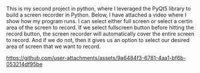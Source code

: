 This is my second project in python, where I leveraged the PyQt5 library to build a screen recorder in Python.
Below, I have attached a video where I show how my program runs. I can select either full screen or select a certin area of the screen to record. 
If we select fullscreen button before hitting the record button, the screen recorder will automatically cover the entire screen to record.
And if we do not, then it gives us an option to select our desired area of screen that we want to record.

https://github.com/user-attachments/assets/9a6484f3-6781-4aa1-bf6b-053214df95be

